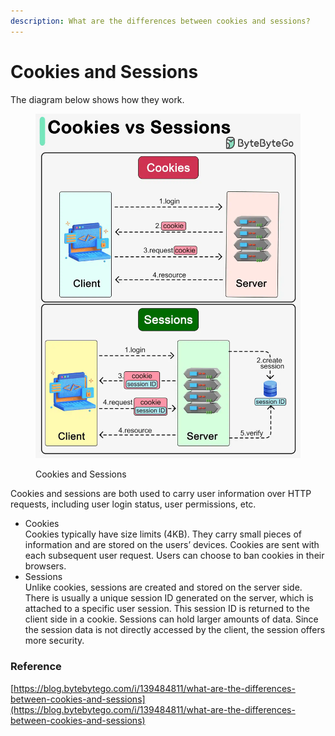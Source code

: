 ```yaml
---
description: What are the differences between cookies and sessions?
---
```


# Cookies and Sessions

The diagram below shows how they work.

<figure><img src="../../../.gitbook/assets/image (1).png" alt=""><figcaption><p>Cookies and Sessions</p></figcaption></figure>

Cookies and sessions are both used to carry user information over HTTP requests, including user login status, user permissions, etc.

* Cookies\
  Cookies typically have size limits (4KB). They carry small pieces of information and are stored on the users’ devices. Cookies are sent with each subsequent user request. Users can choose to ban cookies in their browsers.
* Sessions\
  Unlike cookies, sessions are created and stored on the server side. There is usually a unique session ID generated on the server, which is attached to a specific user session. This session ID is returned to the client side in a cookie. Sessions can hold larger amounts of data. Since the session data is not directly accessed by the client, the session offers more security.

### Reference

[https://blog.bytebytego.com/i/139484811/what-are-the-differences-between-cookies-and-sessions](https://blog.bytebytego.com/i/139484811/what-are-the-differences-between-cookies-and-sessions)
